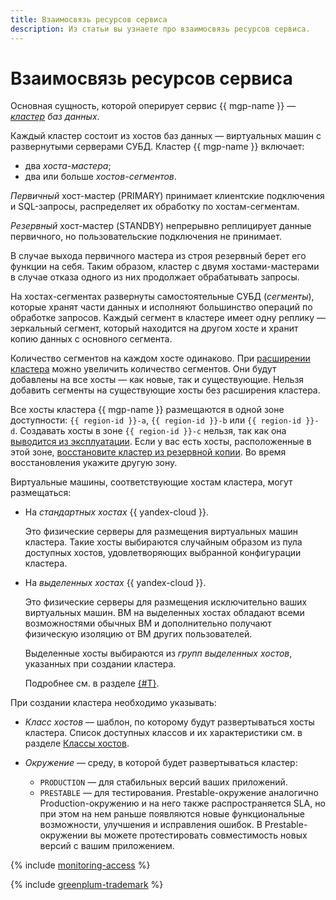 ```yaml
---
title: Взаимосвязь ресурсов сервиса
description: Из статьи вы узнаете про взаимосвязь ресурсов сервиса.
---
```


# Взаимосвязь ресурсов сервиса


Основная сущность, которой оперирует сервис {{ mgp-name }} — _[кластер](../../glossary/cluster.md) баз данных_.

Каждый кластер состоит из хостов баз данных — виртуальных машин с развернутыми серверами СУБД. Кластер {{ mgp-name }} включает:

* два _хоста-мастера_;
* два или больше _хостов-сегментов_.

_Первичный_ хост-мастер (PRIMARY) принимает клиентские подключения и SQL-запросы, распределяет их обработку по хостам-сегментам.

_Резервный_ хост-мастер (STANDBY) непрерывно реплицирует данные первичного, но пользовательские подключения не принимает.

В случае выхода первичного мастера из строя резервный берет его функции на себя. Таким образом, кластер с двумя хостами-мастерами в случае отказа одного из них продолжает обрабатывать запросы.

На хостах-сегментах развернуты самостоятельные СУБД (_сегменты_), которые хранят части данных и исполняют большинство операций по обработке запросов. Каждый сегмент в кластере имеет одну реплику — зеркальный сегмент, который находится на другом хосте и хранит копию данных с основного сегмента.

Количество сегментов на каждом хосте одинаково. При [расширении кластера](../operations/hosts/cluster-expand.md) можно увеличить количество сегментов. Они будут добавлены на все хосты — как новые, так и существующие. Нельзя добавить сегменты на существующие хосты без расширения кластера.


Все хосты кластера {{ mgp-name }} размещаются в одной зоне доступности: `{{ region-id }}-a`, `{{ region-id }}-b` или `{{ region-id }}-d`. Создавать хосты в зоне `{{ region-id }}-c` нельзя, так как она [выводится из эксплуатации](/blog/posts/2023/08/new-availability-zone). Если у вас есть хосты, расположенные в этой зоне, [восстановите кластер из резервной копии](../operations/cluster-backups.md#restore). Во время восстановления укажите другую зону.


Виртуальные машины, соответствующие хостам кластера, могут размещаться:

* На _стандартных хостах_ {{ yandex-cloud }}.

    Это физические серверы для размещения виртуальных машин кластера. Такие хосты выбираются случайным образом из пула доступных хостов, удовлетворяющих выбранной конфигурации кластера.


* На _выделенных хостах_ {{ yandex-cloud }}.

    Это физические серверы для размещения исключительно ваших виртуальных машин. ВМ на выделенных хостах обладают всеми возможностями обычных ВМ и дополнительно получают физическую изоляцию от ВМ других пользователей.

    Выделенные хосты выбираются из _групп выделенных хостов_, указанных при создании кластера.

    Подробнее см. в разделе [{#T}](../../compute/concepts/dedicated-host.md).


При создании кластера необходимо указывать:

* _Класс хостов_ — шаблон, по которому будут развертываться хосты кластера. Список доступных классов и их характеристики см. в разделе [Классы хостов](instance-types.md).

* _Окружение_ — среду, в которой будет развертываться кластер:
    * `PRODUCTION` — для стабильных версий ваших приложений.
    * `PRESTABLE` — для тестирования. Prestable-окружение аналогично Production-окружению и на него также распространяется SLA, но при этом на нем раньше появляются новые функциональные возможности, улучшения и исправления ошибок. В Prestable-окружении вы можете протестировать совместимость новых версий с вашим приложением.

{% include [monitoring-access](../../_includes/mdb/monitoring-access.md) %}

{% include [greenplum-trademark](../../_includes/mdb/mgp/trademark.md) %}
